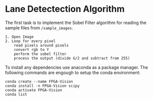 # Lane Detectection Algorithm

The first task is to implement the Sobel Filter algorithm for reading the 
sample files from `/sample_images`. 

```
1. Open Image
2. Loop for every pixel
    read pixels around pixels
    convert rgb to Y
    perform the sobel filter
    process the output (divide G/2 and subtract from 255)
```

To install any dependencies use anaconda as a package manager. The 
following commands are engough to setup the conda environment:

```
conda create --name FPGA-Vision
conda install -n FPGA-Vision scipy
conda activate FPGA-Vision
conda list
```